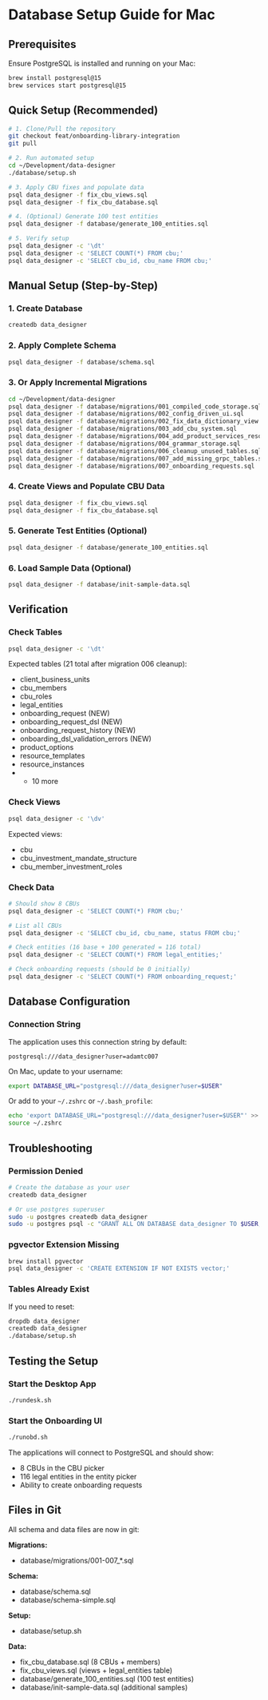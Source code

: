 # Database Setup Guide for Mac

## Prerequisites

Ensure PostgreSQL is installed and running on your Mac:
```bash
brew install postgresql@15
brew services start postgresql@15
```

## Quick Setup (Recommended)

```bash
# 1. Clone/Pull the repository
git checkout feat/onboarding-library-integration
git pull

# 2. Run automated setup
cd ~/Development/data-designer
./database/setup.sh

# 3. Apply CBU fixes and populate data
psql data_designer -f fix_cbu_views.sql
psql data_designer -f fix_cbu_database.sql

# 4. (Optional) Generate 100 test entities
psql data_designer -f database/generate_100_entities.sql

# 5. Verify setup
psql data_designer -c '\dt'
psql data_designer -c 'SELECT COUNT(*) FROM cbu;'
psql data_designer -c 'SELECT cbu_id, cbu_name FROM cbu;'
```

## Manual Setup (Step-by-Step)

### 1. Create Database
```bash
createdb data_designer
```

### 2. Apply Complete Schema
```bash
psql data_designer -f database/schema.sql
```

### 3. Or Apply Incremental Migrations
```bash
cd ~/Development/data-designer
psql data_designer -f database/migrations/001_compiled_code_storage.sql
psql data_designer -f database/migrations/002_config_driven_ui.sql
psql data_designer -f database/migrations/002_fix_data_dictionary_view.sql
psql data_designer -f database/migrations/003_add_cbu_system.sql
psql data_designer -f database/migrations/004_add_product_services_resources.sql
psql data_designer -f database/migrations/004_grammar_storage.sql
psql data_designer -f database/migrations/006_cleanup_unused_tables.sql
psql data_designer -f database/migrations/007_add_missing_grpc_tables.sql
psql data_designer -f database/migrations/007_onboarding_requests.sql
```

### 4. Create Views and Populate CBU Data
```bash
psql data_designer -f fix_cbu_views.sql
psql data_designer -f fix_cbu_database.sql
```

### 5. Generate Test Entities (Optional)
```bash
psql data_designer -f database/generate_100_entities.sql
```

### 6. Load Sample Data (Optional)
```bash
psql data_designer -f database/init-sample-data.sql
```

## Verification

### Check Tables
```bash
psql data_designer -c '\dt'
```

Expected tables (21 total after migration 006 cleanup):
- client_business_units
- cbu_members
- cbu_roles
- legal_entities
- onboarding_request (NEW)
- onboarding_request_dsl (NEW)
- onboarding_request_history (NEW)
- onboarding_dsl_validation_errors (NEW)
- product_options
- resource_templates
- resource_instances
- + 10 more

### Check Views
```bash
psql data_designer -c '\dv'
```

Expected views:
- cbu
- cbu_investment_mandate_structure
- cbu_member_investment_roles

### Check Data
```bash
# Should show 8 CBUs
psql data_designer -c 'SELECT COUNT(*) FROM cbu;'

# List all CBUs
psql data_designer -c 'SELECT cbu_id, cbu_name, status FROM cbu;'

# Check entities (16 base + 100 generated = 116 total)
psql data_designer -c 'SELECT COUNT(*) FROM legal_entities;'

# Check onboarding requests (should be 0 initially)
psql data_designer -c 'SELECT COUNT(*) FROM onboarding_request;'
```

## Database Configuration

### Connection String
The application uses this connection string by default:
```
postgresql:///data_designer?user=adamtc007
```

On Mac, update to your username:
```bash
export DATABASE_URL="postgresql:///data_designer?user=$USER"
```

Or add to your `~/.zshrc` or `~/.bash_profile`:
```bash
echo 'export DATABASE_URL="postgresql:///data_designer?user=$USER"' >> ~/.zshrc
source ~/.zshrc
```

## Troubleshooting

### Permission Denied
```bash
# Create the database as your user
createdb data_designer

# Or use postgres superuser
sudo -u postgres createdb data_designer
sudo -u postgres psql -c "GRANT ALL ON DATABASE data_designer TO $USER;"
```

### pgvector Extension Missing
```bash
brew install pgvector
psql data_designer -c 'CREATE EXTENSION IF NOT EXISTS vector;'
```

### Tables Already Exist
If you need to reset:
```bash
dropdb data_designer
createdb data_designer
./database/setup.sh
```

## Testing the Setup

### Start the Desktop App
```bash
./rundesk.sh
```

### Start the Onboarding UI
```bash
./runobd.sh
```

The applications will connect to PostgreSQL and should show:
- 8 CBUs in the CBU picker
- 116 legal entities in the entity picker
- Ability to create onboarding requests

## Files in Git

All schema and data files are now in git:

**Migrations:**
- database/migrations/001-007_*.sql

**Schema:**
- database/schema.sql
- database/schema-simple.sql

**Setup:**
- database/setup.sh

**Data:**
- fix_cbu_database.sql (8 CBUs + members)
- fix_cbu_views.sql (views + legal_entities table)
- database/generate_100_entities.sql (100 test entities)
- database/init-sample-data.sql (additional samples)

